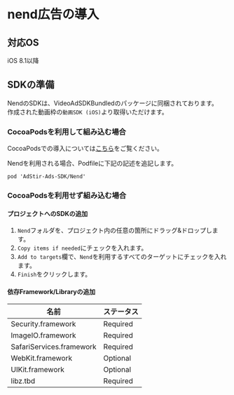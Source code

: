 # nend広告の導入

## 対応OS
iOS 8.1以降

## SDKの準備
NendのSDKは、VideoAdSDKBundledのパッケージに同梱されております。  
作成された動画枠の`動画SDK (iOS)`より取得いただけます。

### CocoaPodsを利用して組み込む場合

CocoaPodsでの導入については[こちら](../init/cocoapods.md)をご覧ください。

Nendを利用される場合、Podfileに下記の記述を追記します。  

```
pod 'AdStir-Ads-SDK/Nend'
```

### CocoaPodsを利用せず組み込む場合

#### プロジェクトへのSDKの追加
1. `Nend`フォルダを、プロジェクト内の任意の箇所にドラッグ&ドロップします。
1. `Copy items if needed`にチェックを入れます。
1. `Add to targets`欄で、`Nend`を利用するすべてのターゲットにチェックを入れます。
1. `Finish`をクリックします。

#### 依存Framework/Libraryの追加
名前|ステータス
----|----
Security.framework|Required
ImageIO.framework|Required
SafariServices.framework|Required
WebKit.framework|Optional
UIKit.framework|Optional
libz.tbd|Required
